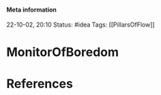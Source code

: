 #### Meta information
22-10-02, 20:10
Status: #idea
Tags: [[PillarsOfFlow]]





# MonitorOfBoredom







# References
